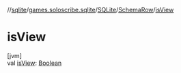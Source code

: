 //[sqlite](../../../../index.md)/[games.soloscribe.sqlite](../../index.md)/[SQLite](../index.md)/[SchemaRow](index.md)/[isView](is-view.md)

# isView

[jvm]\
val [isView](is-view.md): [Boolean](https://kotlinlang.org/api/core/kotlin-stdlib/kotlin/-boolean/index.html)